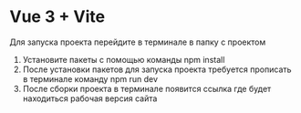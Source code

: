 # Vue 3  + Vite

Для запуска проекта перейдите в терминале в папку с проектом
1. Установите пакеты с помощью команды npm install
2. После установки пакетов для запуска проекта требуется прописать в терминале команду npm run dev
3. После сборки проекта в терминале появится ссылка где будет находиться рабочая версия сайта